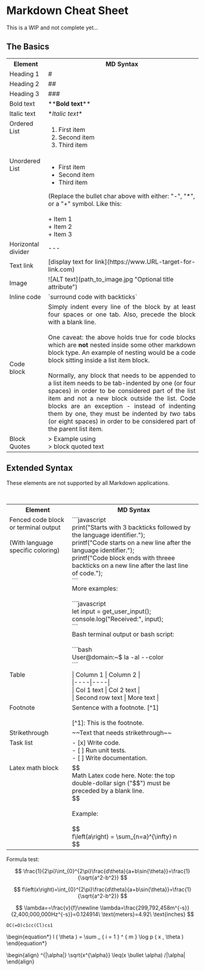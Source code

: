 # Markdown Cheat Sheet

This is a WIP and not complete yet...

## The Basics

<table style="width: 100%">
    <th>Element</th><th>MD Syntax</th>
    <tr>
        <td>Heading 1</td><td>#</td>
    </tr>
    <tr>
        <td>Heading 2</td><td>##</td>
    </tr>
    <tr>
        <td>Heading 3</td><td>###</td>
    </tr>
    <tr>
        <td>Bold text</td><td>**<b>Bold text</b>**</td>
    </tr>
    <tr>
        <td>Italic text</td><td>*<I>Italic text</I>*</td>
    </tr>
    <tr>
        <td valign="top">Ordered List</td><td><ol><li>First item</li><li>Second item</li><li>Third item</li></ol></td>
    </tr>
    <tr>
        <td valign="top">Unordered List</td><td><ul><li>First item</li><li>Second item</li><li>Third item</li></ul>(Replace the bullet char above with either: "-", "*", or a "+" symbol. Like this:<br/><br/>
        + Item 1<br/>
        + Item 2<br/>
        + Item 3<br/>
        </td>
    </tr>
    <tr>
        <td>Horizontal divider</td><td>---</td>
    </tr>
    <tr>
        <td>Text link</td><td>[display text for link](https://www.URL-target-for-link.com)</td>
    </tr>
    <tr>
        <td>Image</td><td>![ALT text](path_to_image.jpg "Optional title attribute")</td>
    </tr>
    <tr>
        <td>Inline code</td><td>`surround code with backticks`</td>
    </tr>
    <tr>
        <td>Code block</td><td  style="text-align: justify">Simply indent every line of the
block by at least four spaces or one tab. Also, precede the block with a blank line.<br />
<br />
One caveat: the above holds true for code blocks which are <b>not</b> nested inside some other markdown  block type. An example of nesting would be a code block sitting inside a list item block.<br />
<br  /> Normally, any block that needs to be appended to a list item needs to be tab-indented by one (or four spaces) in order to be considered part of the list item and not a new block outside the list. Code blocks are an exception - instead of indenting them by one, they must be indented by <i>two</i> tabs (or eight spaces) in order to be considered part of the parent list item.
    </td>
    </tr>
    <tr>
        <td>Block Quotes</td><td> &gt;&nbsp;Example using<br/>&gt;&nbsp;block quoted text</td>
    </tr>
</table>

## Extended Syntax

These elements are not supported by all Markdown applications.

<table style="width: 100%">
    <th>Element</th><th>MD Syntax</th>
    <tr>
        <td valign="top">Fenced code block or terminal output <br/><br/>(With language specific coloring)</td>
        <td>```javascript
        <br/>print("Starts with 3 backticks followed by the language identifier.");
        <br />printf("Code starts on a new line after the language identifier.");
        <br />printf("Code block ends with threee backticks on a new line after the last line of code.");
        <br/>```
        <br />More examples:
        <br /><br />```javascript<br/>let input = get_user_input();<br/>console.log("Received:", input);
        <br/>```
        <br />Bash terminal output or bash script:
        <br/><br/>```bash
        <br/>User@domain:~$ la -al --color<br/>```</td>
    </tr>
    <tr>
        <td valign="top">Table</td><td>| Column 1 | Column 2 |<br/>
|----|----|<br/>
| Col 1 text | Col 2 text |<br/>
| Second row text | More text |</td><br/>
    </tr>
    <tr>
        <td valign="top">Footnote</td><td>Sentence with a footnote. [^1]<br/><br/>[^1]: This is the footnote.</td>
    </tr>
    <tr>
        <td>Strikethrough</td><td>~~Text that needs strikethrough~~</td>
    </tr>
    <tr>
        <td valign="top">Task list</td><td>- [x] Write code.<br/>- [ ] Run unit tests.<br/>- [ ] Write documentation.</td>
    </tr>
    <tr>
        <td valign="top">Latex math block</td><td>$$<br/>Math Latex code here. Note: the top double-dollar sign ("$$") must be preceded by a blank line. <br/>$$
        <br/><br/>
        Example:
        <br/><br/>
        $$<br/>f\left(a\right) = \sum_{n=a}^{\infty} n<br/>$$
        </td>
    </tr>
</table>

Formula test:

$$
\frac{1}{2\pi}\int_{0}^{2\pi}\frac{d\theta}{a+b\sin{\theta}}=\frac{1}{\sqrt{a^2-b^2}}
$$

$$
f\left(x\right)=\int_{0}^{2\pi}\frac{d\theta}{a+b\sin{\theta}}=\frac{1}{\sqrt{a^2-b^2}}
$$

$$
\lambda==\frac{v}{f}\newline
\lambda=\frac{299,792,458m^{-s}}{2,400,000,000Hz^{-s}}=0.124914\ \text{meters}=4.92\ \text{inches}
$$

```smiles
OC(=O)c1cc(Cl)cs1
```

\begin{equation*}
l ( \theta ) = \sum _ { i = 1 } ^ { m } \log p ( x , \theta )
\end{equation*}

\begin{align}
^{|\alpha|} \sqrt{x^{\alpha}} \leq(x \bullet \alpha) /|\alpha|
\end{align}
